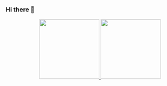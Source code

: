 ### Hi there 👋
<div align="center">
  <a href="https://github.com/vrvneto">
  <img height="160em" src="https://github-readme-stats.vercel.app/api?username=vrvneto&show_icons=true&theme=merko&include_all_commits=true&count_private=true"/>
  <img height="160em" src="https://github-readme-stats.vercel.app/api/top-langs/?username=vrvneto&layout=compact&langs_count=7&theme=merko"/>
</div>
